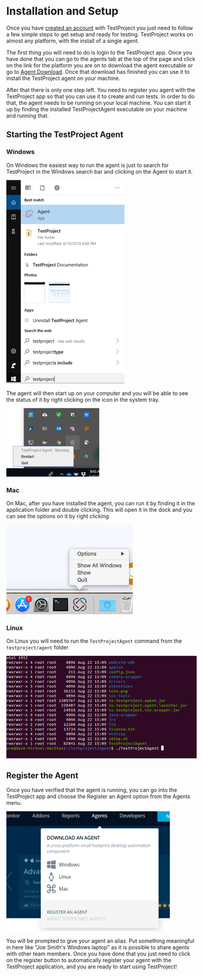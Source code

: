 # Installation and Setup

Once you have [created an account](creating-an-account.md) with TestProject you just need to follow a few simple steps to get setup and ready for testing.  TestProject works on almost any platform, with the install of a single agent.

The first thing you will need to do is login to the TestProject app. Once you have done that you can go to the agents tab at the top of the page and click on the link for the platform you are on to download the agent executable or go to [Agent Download](https://app.testproject.io/#/download). Once that download has finished you can use it to install the TestProject agent on your machine.

After that there is only one step left. You need to register you agent with the TestProject app so that you can use it to create and run tests. In order to do that, the agent needs to be running on your local machine. You can start it up by finding the installed TestProjectAgent executable on your machine and running that.

## Starting the TestProject Agent

### Windows

On Windows the easiest way to run the agent is just to search for TestProject in the Windows search bar and clicking on the Agent to start it.

![TestProject Agent on Windows](../.gitbook/assets/image%20%28190%29.png)

The agent will then start up on your computer and you will be able to see the status of it by right clicking on the icon in the system tray.

![TestProject Status in System Tray](../.gitbook/assets/image%20%286%29.png)

### Mac

On Mac, after you have installed the agent, you can run it by finding it in the application folder and double clicking. This will open it in the dock and you can see the options on it by right clicking 

![TestProject Agent on Mac](../.gitbook/assets/image%20%2827%29.png)

### Linux

On Linux you will need to run the `TestProjectAgent` command from the `testproject/agent` folder

![Starting TestProject agent on Linux](../.gitbook/assets/image%20%28175%29.png)

## Register the Agent

Once you have verified that the agent is running, you can go into the TestProject app and choose the Register an Agent option from the Agents menu.

![Register an Agent](../.gitbook/assets/image%20%28109%29.png)

You will be prompted to give your agent an alias. Put something meaningful in here like "Joe Smith's Windows laptop" as it is possible to share agents with other team members. Once you have done that you just need to click on the register button to automatically register your agent with the TestProject application, and you are ready to start using TestProject!

